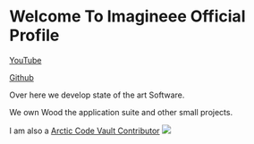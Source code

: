 <h1>Welcome To Imagineee Official Profile</h1>

[YouTube](https://www.youtube.com/channel/UClvGLxFbeFdiDYXnmlpmSTg)

[Github](https://github.com/imagineeeinc)


<!--
**imagineeeinc/Imagineeeinc** is a ✨ _special_ ✨ repository because its `README.md` (this file) appears on your GitHub profile.-->

Over here we develop state of the art Software.

We own Wood the application suite and other small projects.

I am also a [Arctic Code Vault Contributor](https://archiveprogram.github.com/)
![](https://i.ytimg.com/vi/fzI9FNjXQ0o/maxresdefault.jpg)
